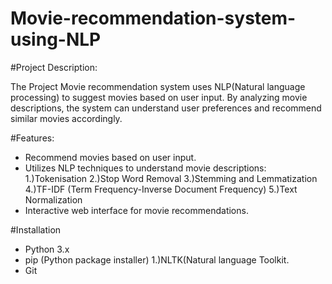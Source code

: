 # Movie-recommendation-system-using-NLP
#Project Description:

The Project Movie recommendation system uses NLP(Natural language processing) to suggest movies based on user input. By analyzing movie descriptions, the system can understand user preferences and recommend similar movies accordingly.

#Features:
- Recommend movies based on user input.
- Utilizes NLP techniques to understand movie descriptions:
  1.)Tokenisation
  2.)Stop Word Removal
  3.)Stemming and Lemmatization
  4.)TF-IDF (Term Frequency-Inverse Document Frequency)
  5.)Text Normalization
- Interactive web interface for movie recommendations.

#Installation
- Python 3.x
- pip (Python package installer)
  1.)NLTK(Natural language Toolkit.
- Git


